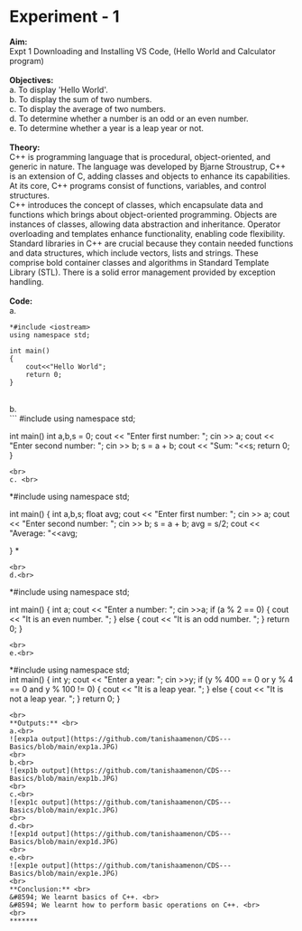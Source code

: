 # Experiment - 1
**Aim:** <br>
Expt 1	Downloading and Installing VS Code, (Hello World and Calculator program)<br>
<br>
**Objectives:** <br>
a. To display 'Hello World'.<br>
b. To display the sum of two numbers.<br>
c. To display the average of two numbers.<br>
d. To determine whether a number is an odd or an even number.<br>
e. To determine whether a year is a leap year or not.<br>
<br>
**Theory:** <br>
C++ is programming language that is procedural, object-oriented, and generic in nature. The language was developed by Bjarne Stroustrup, C++ is an extension of C, adding classes and objects to enhance its capabilities. At its core, C++ programs consist of functions, variables, and control structures.<br>
C++ introduces the concept of classes, which encapsulate data and functions which brings about object-oriented programming. Objects are instances of classes, allowing data abstraction and inheritance. Operator overloading and templates enhance functionality, enabling code flexibility.<br>
Standard libraries in C++ are crucial because they contain needed functions and data structures, which include vectors, lists and strings. These comprise bold container classes and algorithms in Standard Template Library (STL). There is a solid error management provided by exception handling.<br>
<br>
**Code:** <br>
a.<br> 
```
*#include <iostream>
using namespace std;

int main()
{
    cout<<"Hello World";
    return 0;
}
```
<br>
b.<br>
```
#include <iostream>
using namespace std;

int main()
    int a,b,s = 0;
    cout << "Enter first number: ";
    cin >> a;
    cout << "Enter second number: ";
    cin >> b;
    s = a + b;
    cout << "Sum: "<<s;
    return 0;
}
```
<br>
c. <br>
```
*#include <iostream> 
using namespace std;  
 
int main() 
{ 
    int a,b,s; 
    float avg; 
    cout << "Enter first number: "; 
    cin >> a; 
    cout << "Enter second number: "; 
    cin >> b; 
    s = a + b; 
    avg = s/2; 
    cout << "Average: "<<avg; 
     
} *
```
<br>
d.<br>
```
*#include <iostream> 
using namespace std; 
 
int main() 
{ 
    int a; 
    cout << "Enter a number: "; 
    cin >>a; 
    if (a % 2 == 0) 
    { 
        cout << "It is an even number. "; 
    } 
    else 
    { 
        cout << "It is an odd number. ";
    }
    return 0;
}
```
<br>
e.<br>
```
*#include <iostream>
using namespace std;
<br>
int main()
{
    int y;
    cout << "Enter a year: ";
    cin >>y;
    if (y % 400 == 0 or y % 4 == 0 and y % 100 != 0)
    {
        cout << "It is a leap year. ";
    }
    else
    {
        cout << "It is not a leap year. ";
    }
    return 0;
}
```
<br>
**Outputs:** <br>
a.<br>
![exp1a output](https://github.com/tanishaamenon/CDS---Basics/blob/main/exp1a.JPG)
<br>
b.<br>
![exp1b output](https://github.com/tanishaamenon/CDS---Basics/blob/main/exp1b.JPG)
<br>
c.<br>
![exp1c output](https://github.com/tanishaamenon/CDS---Basics/blob/main/exp1c.JPG)
<br>
d.<br>
![exp1d output](https://github.com/tanishaamenon/CDS---Basics/blob/main/exp1d.JPG)
<br>
e.<br>
![exp1e output](https://github.com/tanishaamenon/CDS---Basics/blob/main/exp1e.JPG)
<br>
**Conclusion:** <br>
&#8594; We learnt basics of C++. <br>
&#8594; We learnt how to perform basic operations on C++. <br>
<br>
*******

